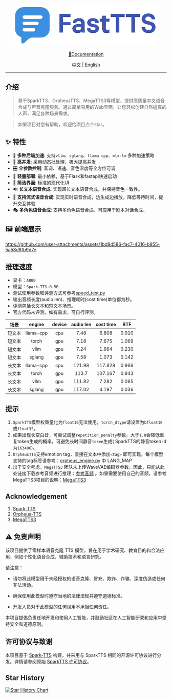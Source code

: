 <div align="center">
  <img src="docs/zh/_img/icon.png" width="450"/>

[📘Documentation](docs/zh/README.MD)

[中文](README.MD) | [English](README_EN.MD)

</div>

______________________________________________________________________

## 介绍

> 基于SparkTTS、OrpheusTTS、MegaTTS3等模型，提供高质量中文语音合成与声音克隆服务。通过简单易用的Web界面，让您轻松创建自然逼真的人声，满足各种场景需求。

> 如果项目对您有帮助，欢迎给项目点个star。

## ✨ 特性

- 🚀 **多种后端加速**: 支持`vllm`、`sglang`、`llama cpp`、`mlx-lm` 多种加速策略
- 🎯 **高并发**: 采用动态批处理，极大提高并发
- 🎛️ **全参数控制**: 音调、语速、音色温度等全方位可调
- 📱 **轻量部署**: 最小依赖，基于Flask和fastapi快速启动
- 🎨 **简洁界面**: 标准的现代化UI
- 🔊 **长文本语音合成**: 实现超长文本语音合成，并保持音色一致性。
- 🔄 **支持流式语音合成**: 实现实时语音合成，边生成边播放，降低等待时间，提升交互体验
- 🎭 **多角色语音合成**: 支持多角色语音合成，可应用于剧本对话合成。

## 🖼️ 前端展示

https://github.com/user-attachments/assets/1bd9d586-fac7-4016-b955-5a58d8fb9d7e
## 推理速度

- 显卡：`A800`
- 模型：`Spark-TTS-0.5B`
- 测试使用参数和评测方式可参考[speed_test.py](examples/speed_test.py)
- 输出音频长度(audio len)、推理耗时(cost time)单位都为秒。
- 评测包括长文本和短文本场景。
- 官方代码未评测，如有需求，可自行评测。

| 场景  |  engine   | device | audio len | cost time |  RTF  |
|:---:|:---------:|:------:|:---------:|:---------:|:-----:|
| 短文本 | llama-cpp |  cpu   |   7.48    |   6.808   | 0.910 |
| 短文本 |   torch   |  gpu   |   7.18    |   7.675   | 1.069 |
| 短文本 |   vllm    |  gpu   |   7.24    |   1.664   | 0.230 |
| 短文本 |  sglang   |  gpu   |   7.58    |   1.073   | 0.142 |
| 长文本 | llama-cpp |  cpu   |  121.98   |  117.828  | 0.966 |
| 长文本 |   torch   |  gpu   |   113.7   |  107.167  | 0.943 |
| 长文本 |   vllm    |  gpu   |  111.82   |   7.282   | 0.065 |
| 长文本 |  sglang   |  gpu   |  117.02   |   4.197   | 0.036 |

## 提示

1. `SparkTTS`模型权重量化为`float16`无法使用，`torch_dtype`请设置为`bfloat16`或`float32`。
2. 如果出现长空白音，可尝试调整`repetition_penalty`参数，大于`1.0`会降低重复token生成的概率，可避免长时间静音`token`生成(
   SparkTTS的静音token id为`163406`)。
3. `OrpheusTTS`支持emotion tag，直接在文本中添加`<tag>`
   即可实现。每个模型支持的tag标签请参考：[orpheus_engine.py](fast_tts/engine/orpheus_engine.py) 中 LANG_MAP
4. 出于安全考虑，`MegaTTS3`
   团队未上传WaveVAE编码器参数。因此，只能从此处链接下载参考音频进行推理：[参考音频](https://drive.google.com/drive/folders/1QhcHWcy20JfqWjgqZX1YM3I6i9u4oNlr)
   。如果需要使用自己的音频，请参考MegaTTS3项目的说明：[MegaTTS3](https://github.com/bytedance/MegaTTS3/tree/main?tab=readme-ov-file#inference)

## Acknowledgement

1. [Spark-TTS](https://github.com/SparkAudio/Spark-TTS)
2. [Orpheus-TTS](https://github.com/canopyai/Orpheus-TTS)
3. [MegaTTS3](https://github.com/bytedance/MegaTTS3)

## ⚠️ 免责声明

该项目提供了零样本语音克隆 TTS 模型，旨在用于学术研究、教育目的和合法应用，例如个性化语音合成、辅助技术和语言研究。

请注意：

- 请勿将此模型用于未经授权的语音克隆、冒充、欺诈、诈骗、深度伪造或任何非法活动。

- 确保使用此模型时遵守当地的法律法规并遵守道德标准。

- 开发人员对于此模型的任何误用不承担任何责任。

本项目提倡负责任地开发和使用人工智能，并鼓励社区在人工智能研究和应用中坚持安全和道德原则。

## 许可协议与致谢

本项目基于 [Spark-TTS](https://github.com/SparkAudio/Spark-TTS) 构建，并采用与 SparkTTS
相同的开源许可协议进行分发。详情请参阅原始 [SparkTTS 许可协议](https://github.com/SparkAudio/Spark-TTS/blob/main/LICENSE)。

## Star History

[![Star History Chart](https://api.star-history.com/svg?repos=HuiResearch/Fast-Spark-TTS&type=Date)](https://www.star-history.com/#HuiResearch/Fast-Spark-TTS&Date)